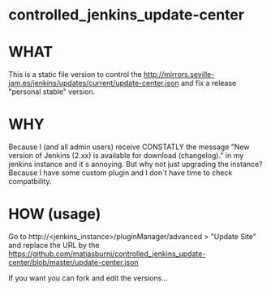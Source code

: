 # controlled_jenkins_update-center

WHAT
============
This is a static file version to control the http://mirrors.seville-jam.es/jenkins/updates/current/update-center.json and fix a release "personal stable" version. 

WHY
============
Because I (and all admin users) receive CONSTATLY the message "New version of Jenkins (2.xx) is available for download (changelog)." in my jenkins instance and it´s annoying.
But why not just upgrading the instance? Because I have some custom plugin and I don´t have time to check compatbility.

HOW (usage)
============
Go to http://<jenkins_instance>/pluginManager/advanced > "Update Site" and replace the URL by the https://github.com/matiasburni/controlled_jenkins_update-center/blob/master/update-center.json

If you want you can fork and edit the versions...
